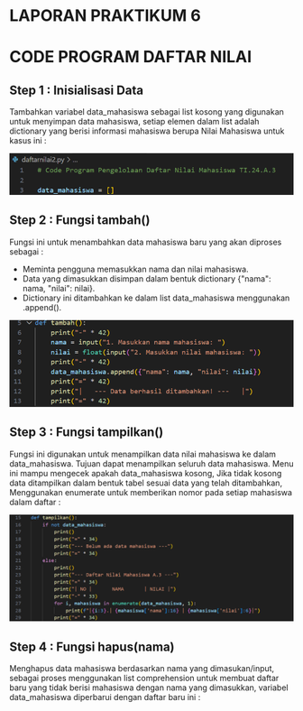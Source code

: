 # LAPORAN PRAKTIKUM 6

# CODE PROGRAM DAFTAR NILAI

## Step 1 : Inisialisasi Data

Tambahkan variabel data_mahasiswa sebagai list kosong yang digunakan untuk menyimpan data mahasiswa, setiap elemen dalam list adalah dictionary yang berisi informasi mahasiswa berupa Nilai Mahasiswa untuk kasus ini :

![gambar](https://github.com/M-Rakha/Labpy06/blob/374318d947c28613268d2a3a13751015dc87dee5/Cuplikan%20layar%202024-12-02%20201418.png)

## Step 2 : Fungsi tambah()

Fungsi ini untuk menambahkan data mahasiswa baru yang akan diproses sebagai :

- Meminta pengguna memasukkan nama dan nilai mahasiswa.
- Data yang dimasukkan disimpan dalam bentuk dictionary {"nama": nama, "nilai": nilai}.
- Dictionary ini ditambahkan ke dalam list data_mahasiswa menggunakan .append().

![gambar](https://github.com/M-Rakha/Labpy06/blob/70b1c499657cb562d3753e291c9e18fcbb9d1013/Cuplikan%20layar%202024-12-02%20202534.png)

## Step 3 : Fungsi tampilkan()

Fungsi ini digunakan untuk menampilkan data nilai mahasiswa ke dalam data_mahasiswa. Tujuan dapat menampilkan seluruh data mahasiswa. Menu ini mampu mengecek apakah data_mahasiswa kosong, Jika tidak kosong data ditampilkan dalam bentuk tabel sesuai data yang telah ditambahkan, Menggunakan enumerate untuk memberikan nomor pada setiap mahasiswa dalam daftar :

![gambar](https://github.com/M-Rakha/Labpy06/blob/f821be5bd864138bd3116716016438a197d0efd2/Cuplikan%20layar%202024-12-02%20202754.png)

## Step 4 : Fungsi hapus(nama)

Menghapus data mahasiswa berdasarkan nama yang dimasukan/input, sebagai proses menggunakan list comprehension untuk membuat daftar baru yang tidak berisi mahasiswa dengan nama yang dimasukkan, variabel data_mahasiswa diperbarui dengan daftar baru ini :




